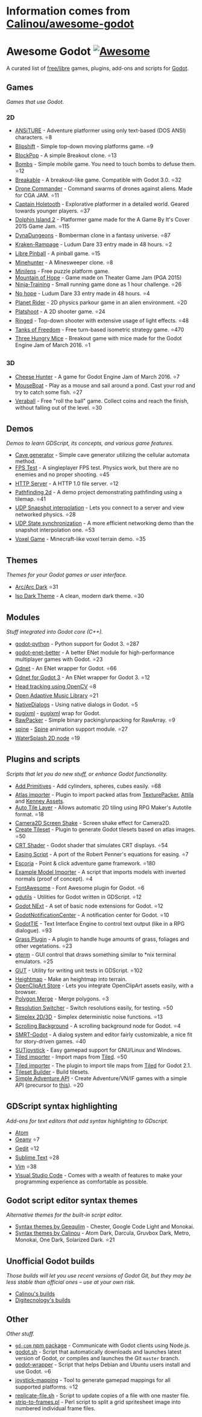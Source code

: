 # Information comes from [Calinou/awesome-godot](https://github.com/Calinou/awesome-godot)
# Awesome Godot [![Awesome](https://cdn.rawgit.com/sindresorhus/awesome/d7305f38d29fed78fa85652e3a63e154dd8e8829/media/badge.svg)](https://github.com/sindresorhus/awesome)

A curated list of [free/libre](https://gnu.org/philosophy/free-sw.html) games, plugins, add-ons and scripts for [Godot](https://godotengine.org).

## Games

*Games that use Godot.*

### 2D

- [ANSiTURE](https://github.com/w84death/ansiture) -  Adventure platformer using only text-based (DOS ANSI) characters. :star:8
- [Blipshift](https://github.com/wardsky/blipshift) - Simple top-down moving platforms game. :star:9
- [BlockPop](https://github.com/vnen/blockpop) - A simple Breakout clone. :star:13
- [Bombs](https://github.com/randyyaj/Bombs) - Simple mobile game. You need to touch bombs to defuse them. :star:12
- [Breakable](https://github.com/didier-v/breakable) - A breakout-like game. Compatible with Godot 3.0. :star:32
- [Drone Commander](https://github.com/securas/Drone_Commander) - Command swarms of drones against aliens. Made for CGA JAM. :star:11
- [Captain Holetooth](https://github.com/Hirnbix/captain-holetooth) - Explorative platformer in a detailed world. Geared towards younger players. :star:37
- [Dolphin Island 2](https://github.com/janmarcano/Dolphin-Island-2) - Platformer game made for the A Game By It's Cover 2015 Game Jam. :star:115
- [DynaDungeons](https://github.com/akien-mga/dynadungeons) - Bomberman clone in a fantasy universe. :star:87
- [Kraken-Rampage](https://github.com/randyyaj/Kraken-Rampage) - Ludum Dare 33 entry made in 48 hours. :star:2
- [Libre Pinball](https://github.com/Calinou/libre-pinball) - A pinball game. :star:15
- [Minehunter](https://github.com/genete/Minehunter) - A Minesweeper clone. :star:8
- [Minilens](http://kobuge-games.github.io/minilens/) - Free puzzle platform game.
- [Mountain of Hope](https://github.com/w84death/mountain-of-hope) - Game made on Theater Game Jam (PGA 2015)
- [Ninja-Training](https://github.com/KOBUGE-Games/Ninja-Training) - Small running game done as 1 hour challenge. :star:26
- [No hope](https://github.com/sergicollado/no_hope_LD33) - Ludum Dare 33 entry made in 48 hours. :star:4
- [Planet Rider](https://github.com/FEDE0D/Planet-Rider) - 2D physics parkour game in an alien environment. :star:20
- [Platshoot](https://github.com/Calinou/platshoot) - A 2D shooter game. :star:24
- [Ringed](https://github.com/KOBUGE-Games/ringed) - Top-down shooter with extensive usage of light effects. :star:48
- [Tanks of Freedom](https://github.com/w84death/Tanks-of-Freedom) - Free turn-based isometric strategy game. :star:470
- [Three Hungry Mice](https://github.com/delstuff/threeHungryMice) - Breakout game with mice made for the Godot Engine Jam of March 2016. :star:1

### 3D

- [Cheese Hunter](https://github.com/khairul169/cheese-hunter) - A game for Godot Engine Jam of March 2016. :star:7
- [MouseBoat](https://github.com/CowThing/MouseBoat) - Play as a mouse and sail around a pond. Cast your rod and try to catch some fish. :star:27
- [Veraball](https://github.com/Veraball/veraball) - Free "roll the ball" game. Collect coins and reach the finish, without falling out of the level. :star:30

## Demos

*Demos to learn GDScript, its concepts, and various game features.*

- [Cave generator](https://gitlab.com/TeddyDD/Godot-Cave-Generato) - Simple cave generator utilizing the cellular automata method.
- [FPS Test](https://github.com/Calinou/fps-test) - A singleplayer FPS test. Physics work, but there are no enemies and no proper shooting. :star:45
- [HTTP Server](https://github.com/KOBUGE-Games/godot-httpd) - A HTTP 1.0 file server. :star:12
- [Pathfinding 2d](https://github.com/FEDE0D/godot-pathfinding2d-demo) - A demo project demonstrating pathfinding using a tilemap. :star:41
- [UDP Snapshot interpolation](https://github.com/jrimclean/godot-snapshot-interpolation-demo) - Lets you connect to a server and view networked physics. :star:28
- [UDP State synchronization](https://github.com/jrimclean/godot-state-sync-demo) - A more efficient networking demo than the snapshot interpolation one. :star:53
- [Voxel Game](https://github.com/toger5/Godot-Voxel-Game-MineCraftClone) - Minecraft-like voxel terrain demo. :star:35

## Themes

*Themes for your Godot games or user interface.*

- [Arc/Arc Dark](https://github.com/Geequlim/godot-themes) :star:31
- [Iso Dark Theme](https://github.com/GalanCM/Iso-Themes) - A clean, modern dark theme. :star:30

## Modules

*Stuff integrated into Godot core (C++).*

- [godot-python](https://github.com/touilleMan/godot-python) - Python support for Godot 3. :star:287
- [godot-enet-better](https://github.com/Faless/godot-enet-better) - A better ENet module for high-performance multiplayer games with Godot. :star:23
- [Gdnet](https://github.com/jrimclean/gdnet) - An ENet wrapper for Godot. :star:66
- [Gdnet for Godot 3](https://github.com/PerduGames/gdnet3) - An ENet wrapper for Godot 3. :star:12
- [Head tracking using OpenCV](https://github.com/antarktikali/godot-opencv-gpu-perspective) :star:8
- [Open Adaptive Music Library](https://github.com/oamldev/oamlGodotModule) :star:21
- [NativeDialogs](https://github.com/GodotExplorer/NativeDialogs) - Using native dialogs in Godot. :star:5
- [pugixml](https://github.com/GodotExplorer/pugixml) - [pugixml](https://pugixml.org/) wrap for Godot.
- [RawPacker](https://github.com/jrimclean/rawpacker) - Simple binary packing/unpacking for RawArray. :star:9
- [spine](https://github.com/GodotExplorer/spine) - [Spine](http://esotericsoftware.com/) animation support module. :star:27
- [WaterSplash 2D node](https://github.com/laverneth/WaterSplash) :star:19

## Plugins and scripts

*Scripts that let you do new stuff, or enhance Godot functionality.*

- [Add Primitives](https://github.com/TheHX/add_primitives) - Add cylinders, spheres, cubes easily. :star:68
- [Atlas importer](https://github.com/Geequlim/godot-code/tree/master/addons/atlas_importer) - Plugin to import packed atlas from [TexturePacker](https://www.codeandweb.com/texturepacker), [Attila](https://github.com/r-lyeh/attila) and [Kenney Assets](https://kenney.nl/assets).
- [Auto Tile Layer](https://github.com/leezh/autotile) - Allows automatic 2D tiling using RPG Maker's Autotile format. :star:18
- [Camera2D Screen Shake](https://godotengine.org/qa/438/camera2d-screen-shake-extension) - Screen shake effect for Camera2D.
- [Create Tileset](https://github.com/vinod8990/godot_plugins) - Plugin to generate Godot tilesets based on atlas images. :star:50
- [CRT Shader](https://github.com/henriquelalves/SimpleGodotCRTShader) - Godot shader that simulates CRT displays. :star:54
- [Easing Script](https://github.com/impmja/godot-easing) - A port of the Robert Penner's equations for easing. :star:7
- [Escoria](https://github.com/godotengine/escoria) - Point & click adventure game framework. :star:180
- [Example Model Importer](https://github.com/TheHX/godot_examples) - A script that imports models with inverted normals (proof of concept). :star:4
- [FontAwesome](https://github.com/GodotExplorer/FontAwesome) - Font Awesome plugin for Godot. :star:6
- [gdutils](https://github.com/GodotExplorer/gdutils) - Utilities for Godot written in GDScript. :star:12
- [Godot NExt](https://github.com/willnationsdev/godot-next) - A set of basic node extensions for Godot. :star:12
- [GodotNotificationCenter](https://github.com/didier-v/GodotNotificationCenter) - A notification center for Godot. :star:10
- [GodotTIE](https://github.com/henriquelalves/GodotTIE) - Text Interface Engine to control text output (like in a RPG dialogue). :star:93
- [Grass Plugin](https://github.com/marcosbitetti/grass_plugin_4_godot) - A plugin to handle huge amounts of grass, foliages and other vegetations. :star:23
- [gterm](https://github.com/TeddyDD/gterm) - GUI control that draws something similar to \*nix terminal emulators. :star:25
- [GUT](https://github.com/bitwes/Gut) - Utility for writing unit tests in GDScript. :star:102
- [Heightmap](https://gist.github.com/TheHX/94a83dea1a0f932d5805) - Make an heightmap into terrain.
- [OpenClipArt Store](https://github.com/vinod8990/godot_plugins/tree/master/OpenClipArt_Store) - Lets you integrate OpenClipArt assets easily, with a browser.
- [Polygon Merge](https://github.com/ScyDev/Godot-Scripts) - Merge polygons. :star:3
- [Resolution Switcher](https://github.com/vinod8990/godot_plugins) - Switch resolutions easily, for testing. :star:50
- [Simplex 2D/3D](https://github.com/OvermindDL1/Godot-Helpers) - Simplex deterministic noise functions. :star:13
- [Scrolling Background](https://github.com/dploeger/godot-scrollingbackground) - A scrolling background node for Godot. :star:4
- [SMRT-Godot](https://github.com/brunosxs/SMRT-Godot) - A dialog system and editor fairly customizable, a nice fit for story-driven games. :star:40
- [SUTjoystick](https://gitlab.com/shine-upon-thee/joystick) - Easy gamepad support for GNU/Linux and Windows.
- [Tiled importer](https://github.com/MrGreenTea/GodotTiledImporter) - Import maps from [Tiled](http://mapeditor.org). :star:50
- [Tiled importer](https://github.com/Geequlim/godot-code/tree/master/addons/tiled_importer) - The plugin to import tile maps from [Tiled](http://www.mapeditor.org/) for Godot 2.1.
- [Tileset Builder](https://gist.github.com/Calinou/27e979ab0a35500c3381) - Build tilesets.
- [Simple Adventure API](https://github.com/Biarity/godot-adventure-api) - Create Adventure/VN/IF games with a simple API (precursor to [this](https://github.com/Biarity/Godot-Adventure-Framework)). :star:20

## GDScript syntax highlighting

*Add-ons for text editors that add syntax highlighting to GDscript.*

- [Atom](https://atom.io/packages/lang-gdscript)
- [Geany](https://github.com/haimat/GDScript-Geany) :star:7
- [Gedit](https://github.com/haimat/GDScript-gedit) :star:12
- [Sublime Text](https://github.com/beefsack/GDScript-sublime) :star:28
- [Vim](https://github.com/quabug/vim-gdscript) :star:38
- [Visual Studio Code](https://marketplace.visualstudio.com/items?itemName=geequlim.godot-tools) - Comes with a wealth of features to make your programming experience as comfortable as possible.

## Godot script editor syntax themes

*Alternative themes for the built-in script editor.*

- [Syntax themes by Geequlim](https://github.com/Geequlim/godot-themes/tree/master/syntax) - Chester, Google Code Light and Monokai.
- [Syntax themes by Calinou](https://github.com/Calinou/godot-syntax-themes) - Atom Dark, Darcula, Gruvbox Dark, Metro, Monokai, One Dark, Solarized Dark. :star:21

## Unofficial Godot builds

*Those builds will let you use recent versions of Godot Git, but they may be less stable than official ones – use at your own risk.*

- [Calinou's builds](https://godot.hugo.pro/)
- [Digitecnology's builds](http://godot3builds.digitecnology.com/)

## Other

*Other stuff.*

- [`gd-com` npm package](https://www.npmjs.com/package/gd-com) - Communicate with Godot clients using Node.js.
- [godot.sh](https://github.com/adolson/godot-stuff/blob/master/godot.sh) - Script that automatically downloads and launches latest version of Godot, or compiles and launches the Git `master` branch.
- [godot-wrapper](https://github.com/nsrosenqvist/godot-wrapper.git) - Script that helps Debian and Ubuntu users install and use Godot. :star:6
- [joystick-mapping](https://github.com/Hinsbart/joystick-mapping) - Tool to generate gamepad mappings for all supported platforms. :star:12
- [replicate-file.sh](https://github.com/adolson/godot-stuff/blob/master/replicate-file.sh) - Script to update copies of a file with one master file.
- [strip-to-frames.pl](https://github.com/adolson/godot-stuff/blob/master/strip-to-frames.pl) - Perl script to split a grid spritesheet image into numbered individual frame files.

